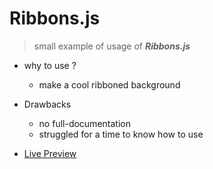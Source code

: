 # Ribbons.js
> small example of usage of ***Ribbons.js***
* why to use ?
  * make a cool ribboned background

* Drawbacks
  * no full-documentation
  * struggled for a time to know how to use 

* [Live Preview](https://ribbonsjs.netlify.app/)
